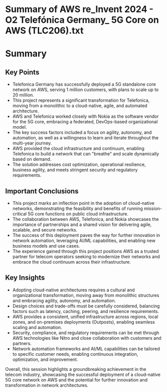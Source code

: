 # Summary of AWS re_Invent 2024 - O2 Telefónica Germany_ 5G Core on AWS (TLC206).txt

# Summary

## Key Points

- Telefonica Germany has successfully deployed a 5G standalone core network on AWS, serving 1 million customers, with plans to scale up to 20 million.
- This project represents a significant transformation for Telefonica, moving from a monolithic to a cloud-native, agile, and automated architecture.
- AWS and Telefonica worked closely with Nokia as the software vendor for the 5G core, embracing a federated, DevOps-based organizational model.
- The key success factors included a focus on agility, autonomy, and automation, as well as a willingness to learn and iterate throughout the multi-year journey.
- AWS provided the cloud infrastructure and continuum, enabling Telefonica to build a network that can "breathe" and scale dynamically based on demand.
- The solution addresses cost optimization, operational resilience, business agility, and meets stringent security and regulatory requirements.

## Important Conclusions

- This project marks an inflection point in the adoption of cloud-native networks, demonstrating the feasibility and benefits of running mission-critical 5G core functions on public cloud infrastructure.
- The collaboration between AWS, Telefonica, and Nokia showcases the importance of partnerships and a shared vision for delivering agile, scalable, and secure networks.
- The success of this deployment paves the way for further innovation in network automation, leveraging AI/ML capabilities, and enabling new business models and use cases.
- The experience gained through this project positions AWS as a trusted partner for telecom operators seeking to modernize their networks and embrace the cloud continuum across their infrastructure.

## Key Insights

- Adopting cloud-native architectures requires a cultural and organizational transformation, moving away from monolithic structures and embracing agility, autonomy, and automation.
- Design choices and trade-offs must be carefully considered, balancing factors such as latency, caching, peering, and resilience requirements.
- AWS provides a consistent, unified infrastructure across regions, local zones, and on-premises deployments (Outposts), enabling seamless scaling and automation.
- Security, compliance, and regulatory requirements can be met through AWS technologies like Nitro and close collaboration with customers and partners.
- Network automation frameworks and AI/ML capabilities can be tailored to specific customer needs, enabling continuous integration, optimization, and improvement.

Overall, this session highlights a groundbreaking achievement in the telecom industry, showcasing the successful deployment of a cloud-native 5G core network on AWS and the potential for further innovation and transformation in network architectures.